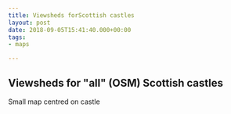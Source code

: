 ```yaml
---
title: Viewsheds forScottish castles
layout: post
date: 2018-09-05T15:41:40.000+00:00
tags:
- maps

---
```

## Viewsheds for "all" (OSM) Scottish castles

Small map centred on castle